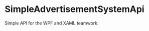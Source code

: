 SimpleAdvertisementSystemApi
============================

Simple API for the WPF and XAML teamwork.
